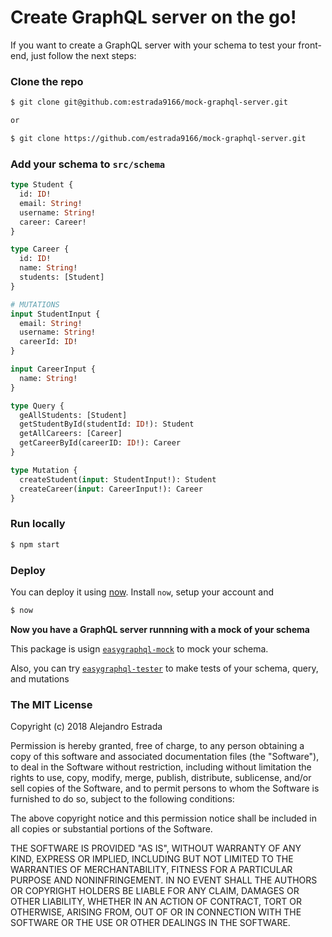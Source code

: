 # Create GraphQL server on the go!

If you want to create a GraphQL server with your schema to test your front-end, just follow the next steps:

### Clone the repo
```bash
$ git clone git@github.com:estrada9166/mock-graphql-server.git

or 

$ git clone https://github.com/estrada9166/mock-graphql-server.git
```

### Add your schema to `src/schema`
``` GraphQL
type Student {
  id: ID!
  email: String!
  username: String!
  career: Career!
}

type Career {
  id: ID!
  name: String!
  students: [Student]
}

# MUTATIONS
input StudentInput {
  email: String!
  username: String!
  careerId: ID!
}

input CareerInput {
  name: String!
}

type Query {
  geAllStudents: [Student]
  getStudentById(studentId: ID!): Student
  getAllCareers: [Career]
  getCareerById(careerID: ID!): Career
}

type Mutation {
  createStudent(input: StudentInput!): Student
  createCareer(input: CareerInput!): Career
}
```

### Run locally
```bash
$ npm start
```

### Deploy
You can deploy it using [now](https://zeit.co/now). Install `now`, setup your account and
```bash
$ now
```

**Now you have a GraphQL server runnning with a mock of your schema**

This package is usign [`easygraphql-mock`](https://github.com/EasyGraphQL/easygraphql-mock) to mock your schema.

Also, you can try [`easygraphql-tester`](https://github.com/EasyGraphQL/easygraphql-tester) to make tests of your schema, query, and mutations

### The MIT License

Copyright (c) 2018 Alejandro Estrada

Permission is hereby granted, free of charge, to any person obtaining a copy
of this software and associated documentation files (the "Software"), to deal
in the Software without restriction, including without limitation the rights
to use, copy, modify, merge, publish, distribute, sublicense, and/or sell
copies of the Software, and to permit persons to whom the Software is
furnished to do so, subject to the following conditions:

The above copyright notice and this permission notice shall be included in
all copies or substantial portions of the Software.

THE SOFTWARE IS PROVIDED "AS IS", WITHOUT WARRANTY OF ANY KIND, EXPRESS OR
IMPLIED, INCLUDING BUT NOT LIMITED TO THE WARRANTIES OF MERCHANTABILITY,
FITNESS FOR A PARTICULAR PURPOSE AND NONINFRINGEMENT. IN NO EVENT SHALL THE
AUTHORS OR COPYRIGHT HOLDERS BE LIABLE FOR ANY CLAIM, DAMAGES OR OTHER
LIABILITY, WHETHER IN AN ACTION OF CONTRACT, TORT OR OTHERWISE, ARISING FROM,
OUT OF OR IN CONNECTION WITH THE SOFTWARE OR THE USE OR OTHER DEALINGS IN
THE SOFTWARE.